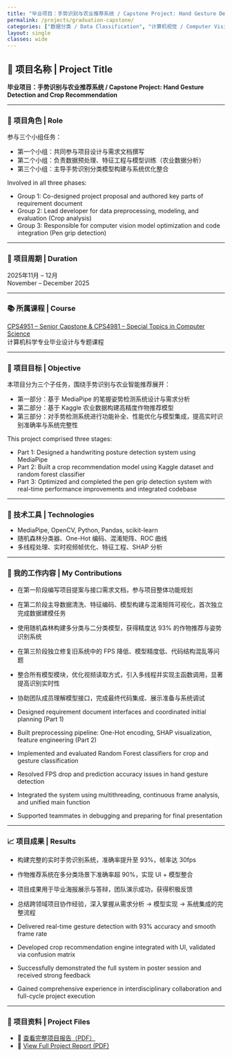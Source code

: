 ```yaml
---
title: "毕业项目：手势识别与农业推荐系统 / Capstone Project: Hand Gesture Detection and Crop Recommendation"
permalink: /projects/graduation-capstone/
categories: ["数据分类 / Data Classification", "计算机视觉 / Computer Vision"]
layout: single
classes: wide
---
```


## 🧠 项目名称 | Project Title  
**毕业项目：手势识别与农业推荐系统 / Capstone Project: Hand Gesture Detection and Crop Recommendation**

---

### 👤 项目角色 | Role  
参与三个小组任务：  
- 第一个小组：共同参与项目设计与需求文档撰写  
- 第二个小组：负责数据预处理、特征工程与模型训练（农业数据分析）  
- 第三个小组：主导手势识别分类模型构建与系统优化整合  

Involved in all three phases:  
- Group 1: Co-designed project proposal and authored key parts of requirement document  
- Group 2: Lead developer for data preprocessing, modeling, and evaluation (Crop analysis)  
- Group 3: Responsible for computer vision model optimization and code integration (Pen grip detection)

---

### 📆 项目周期 | Duration  
2025年11月 – 12月  
November – December 2025

---

### 📚 所属课程 | Course  
[CPS4951 – Senior Capstone & CPS4981 – Special Topics in Computer Science](/courses/fall-2025/)  
计算机科学专业毕业设计与专题课程

---

### 🎯 项目目标 | Objective  
本项目分为三个子任务，围绕手势识别与农业智能推荐展开：  
- 第一部分：基于 MediaPipe 的笔握姿势检测系统设计与需求分析  
- 第二部分：基于 Kaggle 农业数据构建高精度作物推荐模型  
- 第三部分：对手势检测系统进行功能补全、性能优化与模型集成，提高实时识别准确率与系统完整性  

This project comprised three stages:  
- Part 1: Designed a handwriting posture detection system using MediaPipe  
- Part 2: Built a crop recommendation model using Kaggle dataset and random forest classifier  
- Part 3: Optimized and completed the pen grip detection system with real-time performance improvements and integrated codebase

---

### 🔧 技术工具 | Technologies  
- MediaPipe, OpenCV, Python, Pandas, scikit-learn  
- 随机森林分类器、One-Hot 编码、混淆矩阵、ROC 曲线  
- 多线程处理、实时视频帧优化、特征工程、SHAP 分析

---

### 🧠 我的工作内容 | My Contributions  
- 在第一阶段编写项目提案与接口需求文档，参与项目整体功能规划  
- 在第二阶段主导数据清洗、特征编码、模型构建与混淆矩阵可视化，首次独立完成数据建模任务  
- 使用随机森林构建多分类与二分类模型，获得精度达 93% 的作物推荐与姿势识别系统  
- 在第三阶段独立修复旧系统中的 FPS 降低、模型精度低、代码结构混乱等问题  
- 整合所有模型模块，优化视频读取方式，引入多线程并实现主函数调用，显著提高识别实时性  
- 协助团队成员理解模型接口，完成最终代码集成、展示准备与系统调试

- Designed requirement document interfaces and coordinated initial planning (Part 1)  
- Built preprocessing pipeline: One-Hot encoding, SHAP visualization, feature engineering (Part 2)  
- Implemented and evaluated Random Forest classifiers for crop and gesture classification  
- Resolved FPS drop and prediction accuracy issues in hand gesture detection  
- Integrated the system using multithreading, continuous frame analysis, and unified main function  
- Supported teammates in debugging and preparing for final presentation

---

### 📈 项目成果 | Results  
- 构建完整的实时手势识别系统，准确率提升至 93%，帧率达 30fps  
- 作物推荐系统在多分类场景下准确率超 90%，实现 UI + 模型整合  
- 项目成果用于毕业海报展示与答辩，团队演示成功，获得积极反馈  
- 总结跨领域项目协作经验，深入掌握从需求分析 → 模型实现 → 系统集成的完整流程  

- Delivered real-time gesture detection with 93% accuracy and smooth frame rate  
- Developed crop recommendation engine integrated with UI, validated via confusion matrix  
- Successfully demonstrated the full system in poster session and received strong feedback  
- Gained comprehensive experience in interdisciplinary collaboration and full-cycle project execution

---

### 🔗 项目资料 | Project Files  
- 📎 [查看完整项目报告（PDF）](https://kermit0125.github.io/files/Capstone_FinalProjectReport.pdf)  
- 📎 [View Full Project Report (PDF)](https://kermit0125.github.io/files/Capstone_FinalProjectReport.pdf)
